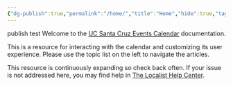 ```yaml
---
{"dg-publish":true,"permalink":"/home/","title":"Home","hide":true,"tags":["gardenEntry"],"created":"2024-09-18T17:38:25.299-07:00","updated":"2024-09-18T21:20:07.659-07:00"}
---
```


publish test
Welcome to the [UC Santa Cruz Events Calendar](https://calendar.ucsc.edu/) documentation.

This is a resource for interacting with the calendar and customizing its user experience. Please use the topic list on the left to navigate the articles.

This resource is continuously expanding so check back often. If your issue is not addressed here, you may find help in [The Localist Help Center](https://help.concept3d.com/hc/en-us/categories/11686644923155-Localist-Events).

